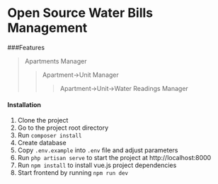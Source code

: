 # Open Source Water Bills Management 

###Features
> Apartments Manager
>> Apartment->Unit Manager
>>> Apartment->Unit->Water Readings Manager
#### Installation
1. Clone the project
2. Go to the project root directory
3. Run `composer install`
4. Create database
5. Copy `.env.example` into `.env` file and adjust parameters
6. Run `php artisan serve` to start the project at http://localhost:8000
7. Run `npm install` to install vue.js project dependencies
8. Start frontend by running `npm run dev`